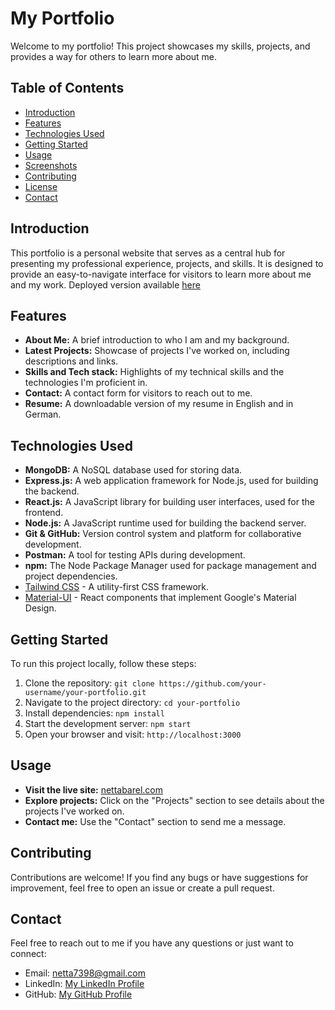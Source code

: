 # My Portfolio

Welcome to my portfolio! This project showcases my skills, projects, and provides a way for others to learn more about me.

## Table of Contents

- [Introduction](#introduction)
- [Features](#features)
- [Technologies Used](#technologies-used)
- [Getting Started](#getting-started)
- [Usage](#usage)
- [Screenshots](#screenshots)
- [Contributing](#contributing)
- [License](#license)
- [Contact](#contact)

## Introduction

This portfolio is a personal website that serves as a central hub for presenting my professional experience, projects, and skills. It is designed to provide an easy-to-navigate interface for visitors to learn more about me and my work. Deployed version available [here](nettabarel.com)

## Features

- **About Me:** A brief introduction to who I am and my background.
- **Latest Projects:** Showcase of projects I've worked on, including descriptions and links.
- **Skills and Tech stack:** Highlights of my technical skills and the technologies I'm proficient in.
- **Contact:** A contact form for visitors to reach out to me.
- **Resume:** A downloadable version of my resume in English and in German.

## Technologies Used

- **MongoDB:** A NoSQL database used for storing data.
- **Express.js:** A web application framework for Node.js, used for building the backend.
- **React.js:** A JavaScript library for building user interfaces, used for the frontend.
- **Node.js:** A JavaScript runtime used for building the backend server.
- **Git & GitHub:** Version control system and platform for collaborative development.
- **Postman:** A tool for testing APIs during development.
- **npm:** The Node Package Manager used for package management and project dependencies.
- [Tailwind CSS](https://tailwindcss.com/) - A utility-first CSS framework.
- [Material-UI](https://mui.com/) - React components that implement Google's Material Design.

## Getting Started

To run this project locally, follow these steps:

1. Clone the repository: `git clone https://github.com/your-username/your-portfolio.git`
2. Navigate to the project directory: `cd your-portfolio`
3. Install dependencies: `npm install`
4. Start the development server: `npm start`
5. Open your browser and visit: `http://localhost:3000`

## Usage

- **Visit the live site:** [nettabarel.com](nettabarel.com)
- **Explore projects:** Click on the "Projects" section to see details about the projects I've worked on.
- **Contact me:** Use the "Contact" section to send me a message.

## Contributing

Contributions are welcome! If you find any bugs or have suggestions for improvement, feel free to open an issue or create a pull request.

## Contact

Feel free to reach out to me if you have any questions or just want to connect:

- Email: [netta7398@gmail.com](mailto:netta7398@gmail.com)
- LinkedIn: [My LinkedIn Profile](https://www.linkedin.com/in/netta-barel/)
- GitHub: [My GitHub Profile](https://github.com/Netta8/)
